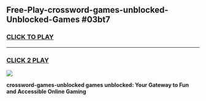 
## Free-Play-crossword-games-unblocked-Unblocked-Games #03bt7
<h3>
<a href="https://news.freeplayer.one?title=crossword-games-unblocked&ref=8M">CLICK TO PLAY</a></h3>
<hr>

<h3>
<a href="https://news.freeplayer.one?title=crossword-games-unblocked&ref=8M">CLICK 2 PLAY</a>
  
</h3>

<a href="https://news.freeplayer.one?title=crossword-games-unblocked&ref=8M"><img src="https://clearcache.store/games.png"></a>


**crossword-games-unblocked games unblocked: Your Gateway to Fun and Accessible Online Gaming**
